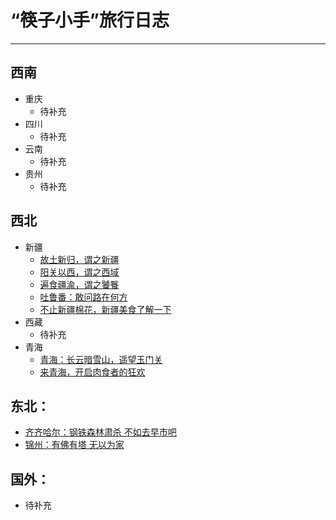 # “筷子小手”旅行日志

---

## 西南
- 重庆
  - 待补充
- 四川
  - 待补充
- 云南
  - 待补充
- 贵州
  - 待补充

## 西北
- 新疆
  - [故土新归，谓之新疆](https://www.macin.org/2019/10/11/nan-jiang-hao-feng-guang/)
  - [阳关以西，谓之西域](https://www.macin.org/2019/10/16/xi-yu-36-guo/)
  - [遍食疆渝，谓之饕餮](https://www.macin.org/2019/10/30/bian-shi-jiang-yu/)
  - [吐鲁番：敢问路在何方](https://www.macin.org/2021/03/23/tu-lu-fan/)
  - [不止新疆棉花，新疆美食了解一下](https://www.macin.org/2021/03/30/xin-jiang-mei-shi/)
- 西藏
  - 待补充
- 青海
  - [青海：长云暗雪山，遥望玉门关](https://www.macin.org/2021/05/18/wan-zai-qing-hai/)
  - [来青海，开启肉食者的狂欢](https://www.macin.org/2021/05/13/chi-zai-qing-hai/)

## 东北：
- [齐齐哈尔：钢铁森林肃杀 不如去早市吧](https://www.macin.org/2023/11/06/qi-qi-ha-er/)
- [锦州：有佛有塔 无以为家]()

## 国外：
- 待补充
